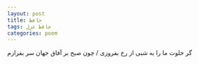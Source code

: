 ```yaml
---
layout: post
title: حافظ
tags: حافظ غزل
categories: poem
---
```


گر خلوت ما را به شبی از رخ بفروزی / چون صبح بر آفاق جهان سر بفرازم